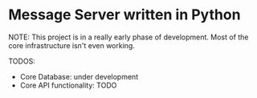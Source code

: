 # Message Server written in Python
NOTE: This project is in a really early phase of development. Most of the core infrastructure isn't even working.

TODOS: 

- Core Database: under development
- Core API functionality: TODO